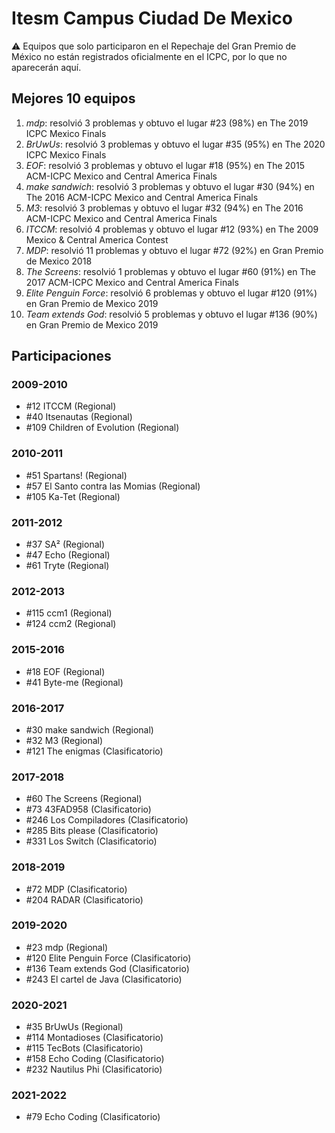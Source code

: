 # Itesm Campus Ciudad De Mexico

:warning: Equipos que solo participaron en el Repechaje del Gran Premio de México no están registrados oficialmente en el ICPC, por lo que no aparecerán aquí.

## Mejores 10 equipos

1. _mdp_: resolvió 3 problemas y obtuvo el lugar #23 (98%) en The 2019 ICPC Mexico Finals
1. _BrUwUs_: resolvió 3 problemas y obtuvo el lugar #35 (95%) en The 2020 ICPC Mexico Finals
1. _EOF_: resolvió 3 problemas y obtuvo el lugar #18 (95%) en The 2015 ACM-ICPC Mexico and Central America Finals
1. _make sandwich_: resolvió 3 problemas y obtuvo el lugar #30 (94%) en The 2016 ACM-ICPC Mexico and Central America Finals
1. _M3_: resolvió 3 problemas y obtuvo el lugar #32 (94%) en The 2016 ACM-ICPC Mexico and Central America Finals
1. _ITCCM_: resolvió 4 problemas y obtuvo el lugar #12 (93%) en The 2009 Mexico & Central America Contest
1. _MDP_: resolvió 11 problemas y obtuvo el lugar #72 (92%) en Gran Premio de Mexico 2018
1. _The Screens_: resolvió 1 problemas y obtuvo el lugar #60 (91%) en The 2017 ACM-ICPC Mexico and Central America Finals
1. _Elite Penguin Force_: resolvió 6 problemas y obtuvo el lugar #120 (91%) en Gran Premio de Mexico 2019
1. _Team extends God_: resolvió 5 problemas y obtuvo el lugar #136 (90%) en Gran Premio de Mexico 2019

## Participaciones

### 2009-2010

- #12 ITCCM (Regional)
- #40 Itsenautas (Regional)
- #109 Children of Evolution (Regional)

### 2010-2011

- #51 Spartans! (Regional)
- #57 El Santo contra las Momias (Regional)
- #105 Ka-Tet (Regional)

### 2011-2012

- #37 SA² (Regional)
- #47 Echo (Regional)
- #61 Tryte (Regional)

### 2012-2013

- #115 ccm1 (Regional)
- #124 ccm2 (Regional)

### 2015-2016

- #18 EOF (Regional)
- #41 Byte-me (Regional)

### 2016-2017

- #30 make sandwich (Regional)
- #32 M3 (Regional)
- #121 The enigmas (Clasificatorio)

### 2017-2018

- #60 The Screens (Regional)
- #73 43FAD958 (Clasificatorio)
- #246 Los Compiladores (Clasificatorio)
- #285 Bits please (Clasificatorio)
- #331 Los Switch (Clasificatorio)

### 2018-2019

- #72 MDP (Clasificatorio)
- #204 RADAR (Clasificatorio)

### 2019-2020

- #23 mdp (Regional)
- #120 Elite Penguin Force (Clasificatorio)
- #136 Team extends God (Clasificatorio)
- #243 El cartel de Java (Clasificatorio)

### 2020-2021

- #35 BrUwUs (Regional)
- #114 Montadioses (Clasificatorio)
- #115 TecBots (Clasificatorio)
- #158 Echo Coding (Clasificatorio)
- #232 Nautilus Phi (Clasificatorio)

### 2021-2022

- #79 Echo Coding (Clasificatorio)



